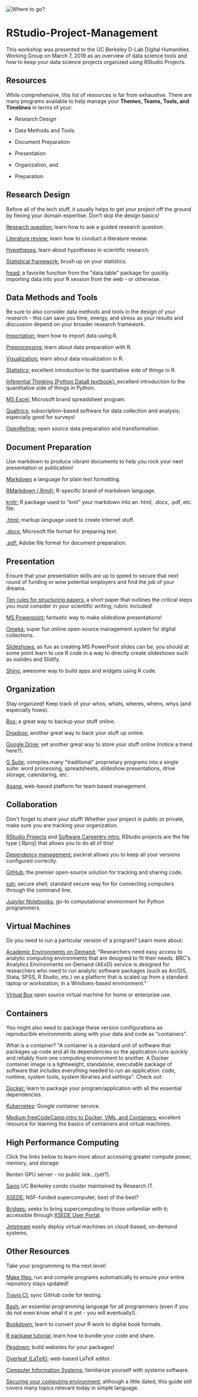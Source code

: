 ![Where to go?](./images/bus.png)

# RStudio-Project-Management
This workshop was presented to the UC Berkeley D-Lab Digital Humanities Working Group on March 7, 2019 as an overview of data science tools and how to keep your data science projects organized using RStudio Projects. 

## Resources
While comprehensive, this list of resources is far from exhaustive. There are many programs available to help manage your **Themes, Teams, Tools, and Timelines** in terms of your: 

- Research Design

- Data Methods and Tools

- Document Preparation

- Presentation

- Organization, and

- Preparation

## Research Design
Before all of the tech stuff, it usually helps to get your project off the ground by flexing your domain expertise. Don't skip the design basics! 

[Research question:](http://guides.lib.berkeley.edu/c.php?g=63246) learn how to ask a guided research question. 

[Literature review:](http://guides.lib.berkeley.edu/Energy/lit-review) learn how to conduct a literature review. 

[Hypotheses:](https://undsci.berkeley.edu/article/howscienceworks_19) learn about hypotheses in scientific research. 

[Statistical framework:](https://www.khanacademy.org/math/statistics-probability/designing-studies) brush up on your statistics. 

[fread:](https://www.r-bloggers.com/getting-data-from-an-online-source/) a favorite function from the "data.table" package for quickly importing data into your R session from the web - or otherwise. 

## Data Methods and Tools
Be sure to also consider data methods and tools in the design of your research - this can save you time, energy, and stress as your results and discussion depend on your broader research framework. 

[Importation:](https://www.datacamp.com/community/tutorials/r-data-import-tutorial) learn how to import data using R. 

[Preprocessing:](https://cran.r-project.org/doc/contrib/de_Jonge+van_der_Loo-Introduction_to_data_cleaning_with_R.pdf) learn about data preparation with R. 

[Visualization:](https://r4ds.had.co.nz/data-visualisation.html) learn about data visualization in R. 

[Statistics:](https://cran.r-project.org/web/packages/IPSUR/vignettes/IPSUR.pdf) excellent introduction to the quantitative side of things in R. 

[Inferential Thinking (Python Data8 textbook): ](https://www.inferentialthinking.com/chapters/intro.html) excellent introduction to the quantitative side of things in Python. 

[MS Excel:](https://support.office.com/en-us/article/excel-for-windows-training-9bc05390-e94c-46af-a5b3-d7c22f6990bb) Microsoft brand spreadsheet program. 

[Qualtrics:](https://www.ndsu.edu/gdc/wp-content/pdf/qualtrics-step-by-step-manual.pdf) subscription-based software for data collection and analysis; especially good for surveys!

[OpenRefine:](http://openrefine.org/documentation.html) open source data preparation and transformation. 

## Document Preparation
Use markdown to produce vibrant documents to help you rock your next presentation or publication! 

[Markdown](https://www.markdownguide.org/) a language for plain text formatting. 

[RMarkdown (.Rmd):](https://rmarkdown.rstudio.com/lesson-1.html) R-specific brand of markdown language.

[knitr:](https://yihui.name/knitr/) R package used to "knit" your markdown into an .html, .docx, .pdf, etc. file. 

[.html:](https://html.com/) markup language used to create Internet stuff. 

[.docx:](https://edu.gcfglobal.org/en/word2016/) Microsoft file format for preparing text. 

[.pdf:](https://helpx.adobe.com/acrobat/tutorials.html) Adobe file format for document preparation. 

## Presentation
Ensure that your presentation skills are up to speed to secure that next round of funding or wow potential employers and find the job of your dreams.

[Ten rules for structuring papers:](https://journals.plos.org/ploscompbiol/article?id=10.1371/journal.pcbi.1005619) a short paper that outlines the critical steps you must consider in your scientific writing; rubric included! 

[MS Powerpoint:](https://business.tutsplus.com/tutorials/how-to-learn-powerpoint--cms-29884) fantastic way to make slideshow presentations! 

[Omeka:](https://omeka.org/) super fun online open-source management system for digital collections. 

[Slideshows:](https://yintingchou.com/posts/ioslides-vs-slidify-in-r-markdown-presentation/) as fun as creating MS PowerPoint slides can be, you should at some point learn to use R code in a way to directly create slideshows such as ioslides and Slidify. 

[Shiny:](https://shiny.rstudio.com/articles/basics.html) awesome way to build apps and widgets using R code. 

## Organization
Stay organized! Keep track of your whos, whats, wheres, whens, whys (and especially hows). 

[Box:](https://bconnected.berkeley.edu/collaboration-services/box) a great way to backup your stuff online. 

[Dropbox:](https://www.lynda.com/Dropbox-training-tutorials/1697-0.html) another great way to back your stuff up online. 

[Google Drive:](https://gsuite.google.com/learning-center/products/drive/get-started/#!/) yet another great way to store your stuff online (notice a trend here?). 

[G Suite:](https://gsuite.google.com/learning-center/#!/) compiles many "traditional" proprietary programs into a single suite: word processing, spreadsheets, slideshow presentations, drive storage, calendaring, etc. 

[Asana:](https://asana.com/guide) web-based platform for team based management. 

## Collaboration
Don't forget to share your stuff! Whether your project is public or private, make sure you are tracking your organization. 

[RStudio Projects](https://support.rstudio.com/hc/en-us/articles/200526207-Using-Projects) and [Software Carpentry intro:](https://swcarpentry.github.io/r-novice-gapminder/02-project-intro/) RStudio projects are the file type (.Rproj) that allows you to do all of this! 

[Dependency management:](https://rstudio.github.io/packrat/) packrat allows you to keep all your versions configured correctly. 

[GitHub:](https://guides.github.com/) the premier open-source solution for tracking and sharing code. 

[ssh:](https://happygitwithr.com/ssh-keys.html) secure shell; standard secure way for for connecting computers through the command line. 

[Jupyter Notebooks:](https://realpython.com/jupyter-notebook-introduction/) go-to computational environment for Python programmers. 

## Virtual Machines
Do you need to run a particular version of a program? Learn more about: 

[Academic Environments on Demand:](http://research-it.berkeley.edu/services/analytics-environments-demand) "Researchers need easy access to analytic computing environments that are designed to fit their needs. BRC's Analytics Environments on-Demand (AEoD) service is designed for researchers who need to run analytic software packages (such as ArcGIS, Stata, SPSS, R Studio, etc.) on a platform that is scaled up from a standard laptop or workstation, in a Windows-based environment."

[Virtual Box](https://www.virtualbox.org/) open source virtual machine for home or enterprise use. 

## Containers 
You might also need to package these version configurations as reproducible environments along with your data and code as "containers". 

What is a container? "A container is a standard unit of software that packages up code and all its dependencies so the application runs quickly and reliably from one computing environment to another. A Docker container image is a lightweight, standalone, executable package of software that includes everything needed to run an application: code, runtime, system tools, system libraries and settings". Check out: 

[Docker:](https://www.docker.com/resources/what-container) learn to package your program/application with all the essential dependencies. 

[Kubernetes](https://kubernetes.io/): Google container service. 

[Medium freeCodeCamp intro to Docker, VMs, and Containers:](https://medium.freecodecamp.org/comprehensive-introductory-guide-to-docker-vms-and-containers-4e42a13ee103) excellent resource for learning the basics of containers and virtual machines. 

## High Performance Computing
Click the links below to learn more about accessing greater compute power, memory, and storage: 

Benten GPU server - no public link...(yet?). 

[Savio](http://research-it.berkeley.edu/services/high-performance-computing/user-guide/savio-user-guide) UC Berkeley condo cluster maintained by Research IT.

[XSEDE:](http://research-it.berkeley.edu/services/high-performance-computing/user-guide/savio-user-guide) NSF-funded supercomputer; best of the best?

[Bridges:](http://research-it.berkeley.edu/services/high-performance-computing/user-guide/savio-user-guide) seeks to bring supercomputing to those unfamiliar with it; accessible through [XSEDE User Portal](https://portal.xsede.org/#/guest).

[Jetstream](https://jetstream-cloud.org/) easily deploy virtual machines on cloud-based, on-demand systems.

## Other Resources
Take your programming to the next level! 

[Make files:](https://opensource.com/article/18/8/what-how-makefile) run and compile programs automatically to ensure your entire repository stays updated! 

[Travis CI:](https://travis-ci.org/) sync GitHub code for testing. 

[Bash:](https://guide.bash.academy/) an essential programming language for all programmers (even if you do not even know what it is yet - you will eventually!).

[Bookdown:](https://bookdown.org/baydap/bookdownplus/) learn to convert your R work to digital book formats. 

[R package tutorial:](https://support.rstudio.com/hc/en-us/articles/200486488-Developing-Packages-with-RStudio) learn how to bundle your code and share. 

[Pkgdown:](https://pkgdown.r-lib.org/) build websites for your packages!

[Overleaf (LaTeX):](https://www.overleaf.com/learn/latex/Tutorials) web-based LaTeX editor.

[Computer Information Systems:](https://en.wikibooks.org/wiki/Introduction_to_Computer_Information_Systems/System_Software) familiarize yourself with systems software. 

[Securing your computing environment:](https://nces.ed.gov/pubs2003/secureweb/ch_6.asp) although a little dated, this guide still covers many topics relevant today in simple language. 

